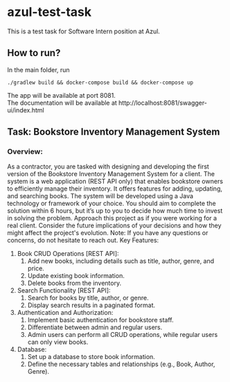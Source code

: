 # azul-test-task

This is a test task for Software Intern position at Azul.

## How to run? 
In the main folder, run
```
./gradlew build && docker-compose build && docker-compose up
```
The app will be available at port 8081.  
The documentation will be available at http://localhost:8081/swagger-ui/index.html
## Task: Bookstore Inventory Management System

### Overview:

As a contractor, you are tasked with designing and developing the first version of the
Bookstore Inventory Management System for a client. The system is a web application
(REST API only) that enables bookstore owners to efficiently manage their inventory. It
offers features for adding, updating, and searching books. The system will be developed
using a Java technology or framework of your choice.
You should aim to complete the solution within 6 hours, but it’s up to you to decide how
much time to invest in solving the problem.
Approach this project as if you were working for a real client. Consider the future
implications of your decisions and how they might affect the project's evolution.
Note: If you have any questions or concerns, do not hesitate to reach out.
Key Features:

1. Book CRUD Operations [REST API]:
   1. Add new books, including details such as title, author, genre, and price.
   2. Update existing book information.
   3. Delete books from the inventory.
2. Search Functionality [REST API]:
   1. Search for books by title, author, or genre.
   2. Display search results in a paginated format.
3. Authentication and Authorization:
   1. Implement basic authentication for bookstore staff.
   2. Differentiate between admin and regular users.
   3. Admin users can perform all CRUD operations, while regular users can
   only view books.
4. Database:
   1. Set up a database to store book information.
   2. Define the necessary tables and relationships (e.g., Book, Author, Genre).
